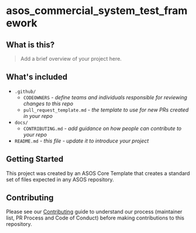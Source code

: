 # asos_commercial_system_test_framework

## What is this?

> Add a brief overview of your project here.

## What's included

* `.github/`
  * `CODEOWNERS` - _define teams and individuals responsible for reviewing changes to this repo_
  * `pull_request_template.md` - _the template to use for new PRs created in your repo_
* `docs/`
  * `CONTRIBUTING.md` - _add guidance on how people can contribute to your repo_
* `README.md` - _this file - update it to introduce your project_

## Getting Started

This project was created by an ASOS Core Template that creates a standard set of files expected in any ASOS repository.

## Contributing

Please see our [Contributing](docs/CONTRIBUTING.md) guide to understand our process (maintainer
list, PR Process and Code of Conduct) before making contributions to this repository.
